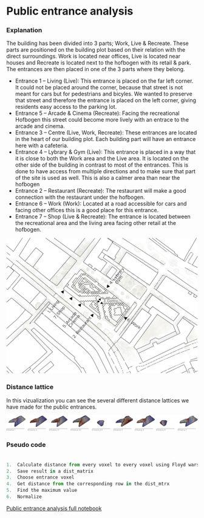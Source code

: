 # Public entrance analysis 

### Explanation

The building has been divided into 3 parts; Work, Live & Recreate. These parts are positioned on the building plot based on their relation with the direct surroundings. Work is located near offices, Live is located near houses and Recreate is located next to the hofbogen with its retail & park. The entrances are then placed in one of the 3 parts where they belong. 

-	Entrance 1 – Living (Live): 
This entrance is placed on the far left corner. It could not be placed around the corner, because that street is not meant for cars but for pedestrians and bicyles. We wanted to preserve that street and therefore the entrance is placed on the left corner, giving residents easy access to the parking lot.
-	Entrance 5 – Arcade & Cinema (Recreate):
Facing the recreational Hofbogen this street could become more lively with an entrace to the arcade and cinema.
-	Entrance 3 – Centre (Live, Work, Recreate):
These entrances are located in the heart of our building plot. Each building part will have an entrance here with a cafeteria.
-	Entrance 4 – Lybrary & Gym (Live):
This entrance is placed in a way that it is close to both the Work area and the Live area. It is located on the other side of the building in contrast to most of the entrances. This is done to have access from multiple directions and to make sure that part of the site is used as well. This is also a calmer area than near the hofbogen
-	Entrance 2 – Restaurant (Recreate):
The restaurant will make a good connection with the restaurant under the hofbogen.
-	Entrance 6 – Work (Work):
Located at a road accessible for cars and facing other offices this is a good place for this entrance.
-	Entrance 7 – Shop (Live & Recreate):
The entrance is located between the recreational area and the living area facing other retail at the hofbogen.


![title](../../../img/Public_entrances.png)

### Distance lattice

In this vizualization you can see the several different distance lattices we have made for the public entrances.

![title](../../../img/Entrance_lattices.png)

### Pseudo code


``` python

1.	Calculate distance from every voxel to every voxel using Floyd warshal algorithm
2.	Save result in a dist_matrix
3.	Choose entrance voxel
4.	Get distance from the corresponding row in the dist_mtrx
5.	Find the maximum value
6.	Normalize


```

[Public entrance analysis full notebook](/spatial_computing_project_template/index/scripts/entrance_access/)
